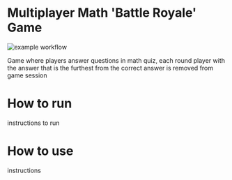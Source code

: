 # Multiplayer Math 'Battle Royale' Game

![example workflow](https://github.com/Ixerion/server/actions/workflows/scala.yml/badge.svg)

Game where players answer questions in math quiz, each round player with the answer that is the furthest from the correct answer is removed from game session

# How to run
instructions to run

# How to use
instructions

